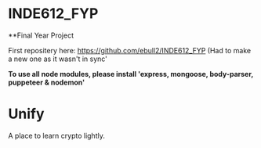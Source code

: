 # INDE612_FYP

**Final Year Project

First repositery here: https://github.com/ebull2/INDE612_FYP (Had to make a new one as it wasn't in sync' 

**To use all node modules, please install 'express, mongoose, body-parser, puppeteer & nodemon'**



# Unify 

A place to learn  crypto lightly.

